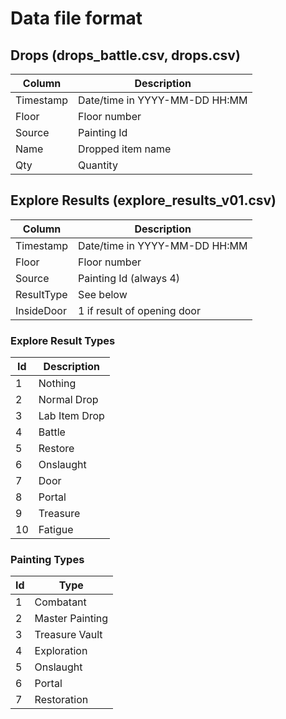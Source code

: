 ﻿# Data file format

## Drops (drops_battle.csv, drops.csv)
| Column            | Description                       |
| ----------------- | ----------------------------------|
| Timestamp			| Date/time in YYYY-MM-DD HH:MM     |
| Floor				| Floor number						|
| Source			| Painting Id					    |
| Name				| Dropped item name					|
| Qty				| Quantity							|

## Explore Results (explore_results_v01.csv)
| Column            | Description                       |
| ----------------- | ----------------------------------|
| Timestamp			| Date/time in YYYY-MM-DD HH:MM     |
| Floor				| Floor number						|
| Source			| Painting Id (always 4)		    |
| ResultType		| See below                 		|
| InsideDoor		| 1 if result of opening door		|

### Explore Result Types
| Id	| Description	|
| ----- | ------------- |
| 1		| Nothing		|
| 2		| Normal Drop	|
| 3		| Lab Item Drop	|
| 4		| Battle		|
| 5		| Restore		|
| 6		| Onslaught		|
| 7		| Door			|
| 8		| Portal		|
| 9		| Treasure		|
| 10	| Fatigue		|

### Painting Types
| Id    | Type                  |
| ----- | ----------------------|
| 1     | Combatant				|
| 2     | Master Painting       | 
| 3     | Treasure Vault        |
| 4     | Exploration           |
| 5     | Onslaught             |
| 6     | Portal                |
| 7     | Restoration           |